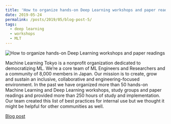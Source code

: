 ```yaml
---
title: 'How to organize hands-on Deep Learning workshops and paper readings'
date: 2019-05-24
permalink: /posts/2019/05/blog-post-5/
tags:
  - deep learning
  - workshops
  - MLT
---
```


![How to organize hands-on Deep Learning workshops and paper readings](https://alisher-ai.github.io/files/mlt-logo-500x500.png)


Machine Learning Tokyo is a nonprofit organization dedicated to democratizing ML. We’re a core team of ML Engineers and Researchers and a community of 8,000 members in Japan. Our mission is to create, grow and sustain an inclusive, collaborative and engineering-focused environment. In the past we have organized more than 50 hands-on Machine Learning and Deep Learning workshops, study groups and paper readings and provided more than 250 hours of study and implementation. Our team created this list of best practices for internal use but we thought it might be helpful for other communities as well. 

[Blog post](https://medium.com/@mltai/mlt-best-practices-how-to-organize-hands-on-deep-learning-workshops-and-paper-readings-f19a0733a454)
